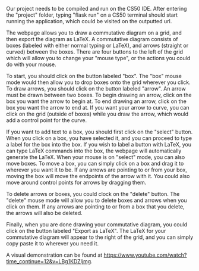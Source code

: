 
Our project needs to be compiled and run on the CS50 IDE. After entering the "project" folder, typing "flask run" on a CS50
terminal should start running the application, which could be visited on the outputted url.

The webpage allows you to draw a commutative diagram on a grid, and then export the diagram as LaTeX. A commutative diagram consists
of boxes (labeled with either normal typing or LaTeX), and arrows (straight or curved) between the boxes. There are four buttons to
the left of the grid which will allow you to change your "mouse type", or the actions you could do with your mouse.

To start, you should click on the button labeled "box". The "box" mouse mode would then allow you to drop boxes onto the grid
wherever you click. To draw arrows, you should click on the button labeled "arrow". An arrow must be drawn between two boxes. To
begin drawing an arrow, click on the box you want the arrow to begin at. To end drawing an arrow, click on the box you want the
arrow to end at. If you want your arrow to curve, you can click on the grid (outside of boxes) while you draw the arrow, which
would add a control point for the curve.

If you want to add text to a box, you should first click on the "select" button. When you click on a box, you have selected it, and
you can proceed to type a label for the box into the box. If you wish to label a button with LaTeX, you can type LaTeX commands into
the box, the webpage will automatically generate the LaTeX. When your mouse is on "select" mode, you can also move boxes. To move a
box, you can simply click on a box and drag it to wherever you want it to be. If any arrows are pointing to or from your box, moving
the box will move the endpoints of the arrow with it. You could also move around control points for arrows by dragging them.

To delete arrows or boxes, you could clock on the "delete" button. The "delete" mouse mode will allow you to delete boxes and arrows
when you click on them. If any arrows are pointing to or from a box that you delete, the arrows will also be deleted.

Finally, when you are done drawing your commutative diagram, you could click on the button labeled "Export as LaTeX". The LaTeX for
your commutative diagram will appear to the right of the grid, and you can simply copy paste it to wherever you need it.

A visual demonstration can be found at https://www.youtube.com/watch?time_continue=12&v=LBg1KDZljmg.